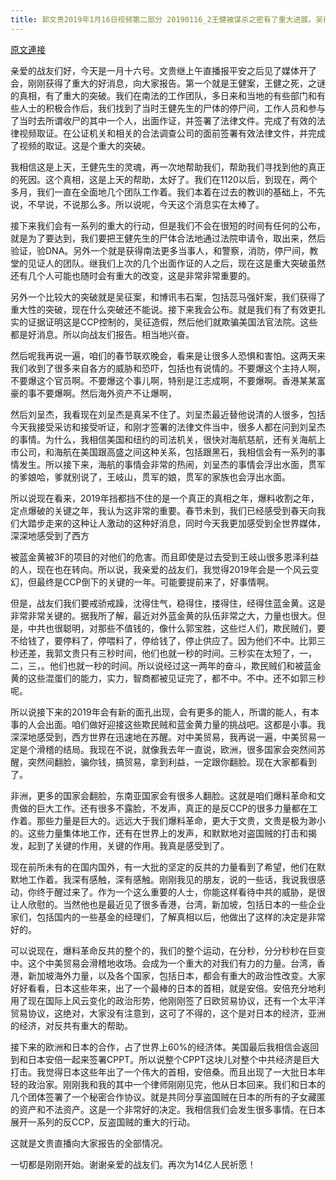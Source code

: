 ```yaml
---
title: 郭文贵2019年1月16日视频第二部分 20190116_2王健被谋杀之密有了重大进展。吴征还有博讯, 马蕊强奸案有了重大的实质性的证据证明吴征被CCP控制
---
```


[原文連接](https://gnews.org/ThreadView/53481722)

亲爱的战友们好，今天是一月十六号。文贵继上午直播报平安之后见了媒体开了会，刚刚获得了重大的好消息，向大家报告。第一个就是王健案，王健之死，之谜的真相，有了重大的突破。我们在南法的工作团队，多日来和当地的有些部门和有些人士的积极合作后，我们找到了当时王健先生的尸体的停尸间，工作人员和参与了当时去所谓收尸的其中一个人，出面作证，并签署了法律文件。完成了有效的法律视频取证。在公证机关和相关的合法调查公司的面前签署有效法律文件，并完成了视频的取证。这是个重大的突破。 


我相信这是上天，王健先生的灵魂，再一次地帮助我们，帮助我们寻找到他的真正的死因。这个真相，这是上天的帮助，太好了。我们在1120以后，到现在，两个多月，我们一直在全面地几个团队工作着。我们本着在过去的教训的基础上，不先说，不早说，不说那么多。所以说呢，今天这个消息实在太棒了。 


接下来我们会有一系列的重大的行动，但是我们不会在很短的时间有任何的公布，就是为了要达到，我们要把王健先生的尸体合法地通过法院申请令，取出来，然后验证，验DNA。另外一个就是获得南法更多当事人，和警察，消防，停尸间，教堂的见证人的团队。继我们上次的几个出面作证的人之后，现在这是重大突破虽然还有几个人可能也随时会有重大的改变，这是非常非常重要的。 


另外一个比较大的突破就是吴征案，和博讯韦石案，包括蕊马强奸案，我们获得了重大性的突破，现在什么突破还不能说。接下来我会公布。就是我们有了有效更扎实的证据证明这是CCP控制的，吴征造假，然后他们就欺骗美国法官法院。这些都是好消息。所以向战友们报告。相当地兴奋。 


然后呢我再说一遍，咱们的春节联欢晚会，看来是让很多人恐惧和害怕。这两天来我们收到了很多来自各方的威胁和恐吓，包括也有说情的。不要爆这个主持人啊，不要爆这个官员啊。不要爆这个事儿啊，特别是江志成啊，不要爆啊。香港某某富豪的事不要爆啊。然后海外资产不让爆啊， 


然后刘呈杰，我看现在刘呈杰是真呆不住了。刘呈杰最近替他说清的人很多，包括今天我接受采访和接受听证，和刚才签署的法律文件当中，很多人都在问到刘呈杰的事情。为什么，我相信美国和纽约的司法机关，很快对海航慈航，还有关海航上市公司，和海航在美国跟高盛之间这种关系，包括跟黑石，我相信会有一系列的事情发生。所以接下来，海航的事情会非常的热闹，刘呈杰的事情会浮出水面，贯军的爹娘哈，爹就别说了，王岐山，贯军的娘，贯军的家族也会浮出水面。 


所以说现在看来，2019年挡都挡不住的是一个真正的真相之年，爆料收割之年，定点爆破的关键之年，我认为这非常的重要。春节未到，我们已经感受到春天向我们大踏步走来的这种让人激动的这种好消息，同时今天我更加感受到全世界媒体，深深地感受到了西方

被蓝金黄被3F的项目的对他们的危害。而且即使是过去受到王岐山很多恩泽利益的人，现在也在转向。所以说，我亲爱的战友们，我觉得2019年会是一个风云变幻，但最终是CCP倒下的关键的一年。可能要提前来了，好事情啊。 


但是，战友们我们要戒骄戒躁，沈得住气，稳得住，搂得住，经得住蓝金黄。这是非常非常关键的。据我所了解，最近对外蓝金黄的队伍非常之大，力量也很大。但是，中共也很聪明，对那些不值钱的，像什么郭宝胜，这些烂人们，欺民贼们，要不给钱了，要停料了，停喂料了，停给钱了，停止供应了。因为他们不中。比郭三秒还差，我郭文贵只有三秒时间，他们也就一秒的时间。三秒实在太短了，一，二，三，。他们也就一秒的时间。所以说经过这一两年的奋斗，欺民贼们和被蓝金黄的这些混蛋们的能力，实力，智商都被见证完了，都不中。不中。还不如郭三秒呢。 


所以说接下来的2019年会有新的面孔出现，会有更多的能人，所谓的能人，有本事的人会出面。咱们做好迎接这些欺民贼和蓝金黄力量的挑战吧。这都是小事。我深深地感受到，西方世界在迅速地在苏醒。对中美贸易，我再说一遍，中美贸易一定是个滑稽的结局。我现在不说，就像我去年一直说，欧洲，很多国家会突然间苏醒，突然间翻脸，骗你钱，搞贸易，拿到利益，一定跟你翻脸。现在大家都看到了。 


非洲，更多的国家会翻脸，东南亚国家会有很多人翻脸。这就是咱们爆料革命和文贵做的巨大工作。还有很多不露脸，不发声，真正的是反CCP的很多力量都在工作着。那些力量是巨大的。远远大于我们爆料革命，更大于文贵，文贵是极为渺小的。这些力量集体地工作，还有在世界上的发声，和默默地对盗国贼的打击和揭发，起到了关键的作用，关键的作用。我真是感受到了。 


现在前所未有的在国内国外，有一大批的坚定的反共的力量看到了希望，他们在默默地工作着。我深有感触，深有感触。刚刚我见的朋友，说的一些话，我说我很感动，你终于醒过来了。作为一个这么重要的人士，你能这样看待中共的威胁，是很让人欣慰的。当然他也是最近见了很多香港，台湾，新加坡，包括日本的一些企业家们，包括国内的一些基金的经理们，了解真相以后，他做出了这样的决定是非常好的。 


可以说现在，爆料革命反共的整个的，我们的整个运动，在分秒，分分秒秒在巨变中。这个中美贸易会滑稽地收场。会成为一个重大的对我们有力的力量。台湾，香港，新加坡海外力量，以及各个国家，包括日本，都会有重大的政治性改变。大家好好看看，日本这些年来，出了一个最棒的日本的首相，就是安倍。安倍充分地利用了现在国际上风云变化的政治形势，他刚刚签了日欧贸易协议，还有一个太平洋贸易协议，这绝对，大家没有注意到，这可了不得的，这个是对日本的经济，亚洲的经济，对反共有重大的帮助。 


接下来的欧洲和日本的合作，占了世界上60%的经济体。美国最后我相信会返回到和日本安倍一起来签署CPPT。所以说整个CPPT这块儿对整个中共经济是巨大打击。我觉得日本这些年出了一个伟大的首相，安倍桑。而且出现了一大批日本年轻的政治家。刚刚我和我的其中一个律师刚刚见完，他从日本回来。我们和日本的几个团体签署了一个秘密合作协议。就是共同分享盗国贼在日本的所有的子女藏匿的资产和不法资产。这是一个非常好的决定。我相信我们会发生很多事情。在日本展开一系列的反CCP，反盗国贼的重大的行动。 


这就是文贵直播向大家报告的全部情况。 

一切都是刚刚开始。谢谢亲爱的战友们。再次为14亿人民祈愿！
